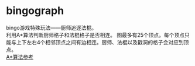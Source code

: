 # bingograph

bingo游戏特殊玩法——厨师追逐法棍。  
利用A*算法判断厨师格子和法棍格子是否相连。
图最多有25个顶点。每个顶点只能与上下左右4个相邻顶点之间有边相连。厨师、法棍以及戳洞的格子会对应到顶点。   
[A*算法参考](http://theory.stanford.edu/~amitp/GameProgramming/AStarComparison.html)
